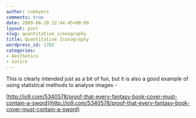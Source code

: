 ```yaml
---
author: robmyers
comments: true
date: 2009-08-20 22:44:45+00:00
layout: post
slug: quantitative_iconography
title: Quantitative Iconography
wordpress_id: 1782
categories:
- Aesthetics
- Satire
---
```


This is clearly intended just as a bit of fun, but it is also a good example of using statistical methods to analyse images -  
  
[http://io9.com/5340578/proof-that-every-fantasy-book-cover-must-contain-a-sword](http://io9.com/5340578/proof-that-every-fantasy-book-cover-must-contain-a-sword)  


